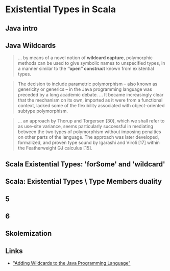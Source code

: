 # Existential Types in Scala

## Java intro
## Java Wildcards
> ... by means of a novel notion of **wildcard capture**, polymorphic methods can be used to give symbolic names 
> to unspecified types, in a manner similar to the **“open” construct** known from existential types.

> The decision to include parametric polymorphism – also known as genericity or generics – 
> in the Java programming language was preceded by a long academic debate. ... It became increasingly clear 
> that the mechanism on its own, imported as it were from a functional context, lacked some of 
> the flexibility associated with object-oriented subtype polymorphism.

> ... an approach by Thorup and Torgersen [30], which we shall refer to as use-site variance, seems
> particularly successful in mediating between the two types of polymorphism without imposing penalties on other parts
> of the language. The approach was later developed, formalized, and proven type sound by Igarashi and Viroli [17]
> within the Featherweight GJ calculus [15].

## Scala Existential Types: 'forSome' and 'wildcard'
## Scala: Existential Types \ Type Members duality
## 5
## 6
## Skolemization
## Links
- ["Adding Wildcards to the Java Programming Language"](http://www.gafter.com/~neal/wildcards.pdf)
